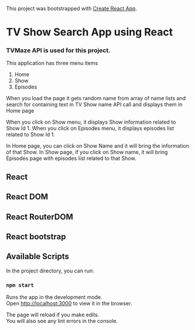 This project was bootstrapped with [Create React App](https://github.com/facebook/create-react-app).
# TV Show Search App using React
### TVMaze API is used for this project.
This application has three menu items
1. Home
2. Show
3. Episodes

When you load the page it gets random name from array of name lists and search for containing text in TV Show name API call and displays them in Home page

When you click on Show menu, it displays Show information related to Show Id 1.
When you click on Episodes menu, it displays episodes list related to Show Id 1.

In Home page, you can click on Show Name and it will bring the information of that Show.
In Show page, if you click on Show name, it will bring Episodes page with episodes list related to that Show.

## React
## React DOM
## React RouterDOM
## React bootstrap

## Available Scripts

In the project directory, you can run:

### `npm start`

Runs the app in the development mode.<br>
Open [http://localhost:3000](http://localhost:3000) to view it in the browser.

The page will reload if you make edits.<br>
You will also see any lint errors in the console.

